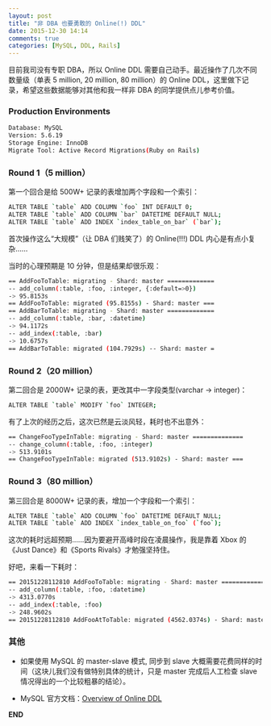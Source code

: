 ```yaml
---
layout: post
title: "非 DBA 也要勇敢的 Online(!) DDL"
date: 2015-12-30 14:14
comments: true
categories: [MySQL, DDL, Rails]
---
```


目前我司没有专职 DBA，所以 Online DDL 需要自己动手。最近操作了几次不同数量级（单表 5 million, 20 million, 80 million）的 Online DDL，这里做下记录，希望这些数据能够对其他和我一样非 DBA 的同学提供点儿参考价值。

<!-- more -->

### Production Environments

``` bash
Database: MySQL
Version: 5.6.19
Storage Engine: InnoDB
Migrate Tool: Active Record Migrations(Ruby on Rails)
```

### Round 1（5 million）

第一个回合是给 500W+ 记录的表增加两个字段和一个索引：

``` bash
ALTER TABLE `table` ADD COLUMN `foo` INT DEFAULT 0;
ALTER TABLE `table` ADD COLUMN `bar` DATETIME DEFAULT NULL;
ALTER TABLE `table` ADD INDEX `index_table_on_bar` (`bar`);
```

首次操作这么“大规模”（让 DBA 们贱笑了）的 Online(!!!) DDL 内心是有点小复杂……

当时的心理预期是 10 分钟，但是结果却很乐观：

``` bash
== AddFooToTable: migrating - Shard: master =============
-- add_column(:table, :foo, :integer, {:default=>0})
-> 95.8153s
== AddFooToTable: migrated (95.8155s) - Shard: master ===
== AddBarToTable: migrating - Shard: master =============
-- add_column(:table, :bar, :datetime)
-> 94.1172s
-- add_index(:table, :bar)
-> 10.6757s
== AddBarToTable: migrated (104.7929s) -- Shard: master =
```

### Round 2（20 million）

第二回合是 2000W+ 记录的表，更改其中一字段类型(varchar -> integer)：

``` bash
ALTER TABLE `table` MODIFY `foo` INTEGER;
```

有了上次的经历之后，这次已然是云淡风轻，耗时也不出意外：

``` bash
== ChangeFooTypeInTable: migrating - Shard: master ==============
-- change_column(:table, :foo, :integer)
-> 513.9101s
== ChangeFooTypeInTable: migrated (513.9102s) - Shard: master ===
```

### Round 3（80 million）

第三回合是 8000W+ 记录的表，增加一个字段和一个索引：

``` bash
ALTER TABLE `table` ADD COLUMN `foo` DATETIME DEFAULT NULL;
ALTER TABLE `table` ADD INDEX `index_table_on_foo` (`foo`);
```

这次的耗时远超预期……因为要避开高峰时段在凌晨操作，我是靠着 Xbox 的《Just Dance》和《Sports Rivals》才勉强坚持住。

好吧，来看一下耗时：

``` bash
== 20151228112810 AddFooToTable: migrating - Shard: master ===============
-- add_column(:table, :foo, :datetime)
-> 4313.0770s
-- add_index(:table, :foo)
-> 248.9602s
== 20151228112810 AddFooAtToTable: migrated (4562.0374s) - Shard: master =
```

### 其他

- 如果使用 MySQL 的 master-slave 模式, 同步到 slave 大概需要花费同样的时间（这块儿我们没有做特别具体的统计，只是 master 完成后人工检查 slave 情况得出的一个比较粗暴的结论）。

- MySQL 官方文档：[Overview of Online DDL](https://dev.mysql.com/doc/refman/5.6/en/innodb-create-index-overview.html)

__END__
